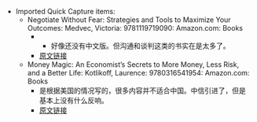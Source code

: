 - Imported Quick Capture items:
    - Negotiate Without Fear: Strategies and Tools to Maximize Your Outcomes: Medvec, Victoria: 9781119719090: Amazon.com: Books
        - * 好像还没有中文版。但沟通和谈判这类的书实在是太多了。
        - [原文链接](https://www.amazon.com/dp/1119719097?ref=yb_qv_ov_prnt_dp_rw)
    - Money Magic: An Economist’s Secrets to More Money, Less Risk, and a Better Life: Kotlikoff, Laurence: 9780316541954: Amazon.com: Books
        - 是根据美国的情况写的，很多内容并不适合中国。中信引进了，但是基本上没有什么反响。
        - [原文链接](https://www.amazon.com/dp/0316541958?ref=yb_qv_ov_prnt_dp_rw)
